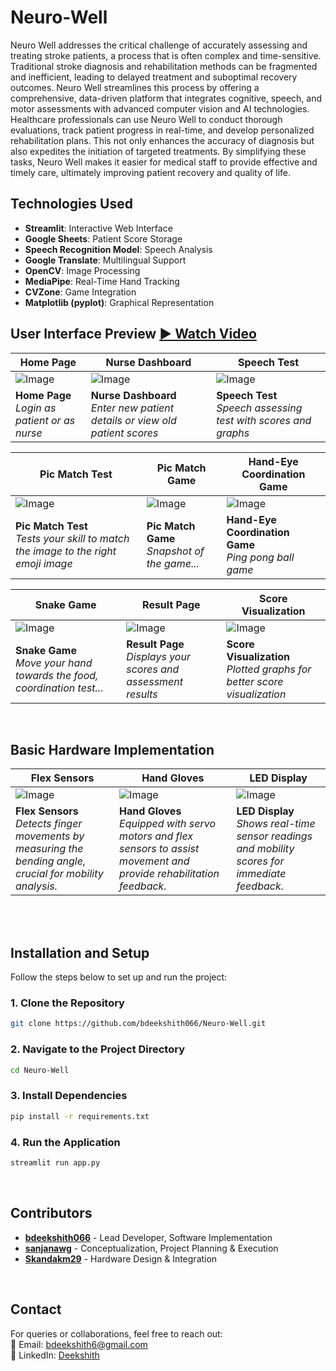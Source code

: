 # Neuro-Well
Neuro Well addresses the critical challenge of accurately assessing and treating stroke patients, a process that is often complex and time-sensitive. Traditional stroke diagnosis and rehabilitation methods can be fragmented and inefficient, leading to delayed treatment and suboptimal recovery outcomes. Neuro Well streamlines this process by offering a comprehensive, data-driven platform that integrates cognitive, speech, and motor assessments with advanced computer vision and AI technologies. Healthcare professionals can use Neuro Well to conduct thorough evaluations, track patient progress in real-time, and develop personalized rehabilitation plans. This not only enhances the accuracy of diagnosis but also expedites the initiation of targeted treatments. By simplifying these tasks, Neuro Well makes it easier for medical staff to provide effective and timely care, ultimately improving patient recovery and quality of life.

## Technologies Used

- **Streamlit**: Interactive Web Interface  
- **Google Sheets**: Patient Score Storage  
- **Speech Recognition Model**: Speech Analysis  
- **Google Translate**: Multilingual Support  
- **OpenCV**: Image Processing  
- **MediaPipe**: Real-Time Hand Tracking  
- **CVZone**: Game Integration  
- **Matplotlib (pyplot)**: Graphical Representation  


## User Interface Preview [▶ Watch Video](https://youtu.be/yaRID4Rp_H0?si=kvtQNc1u8USMcm0s)

| Home Page | Nurse Dashboard | Speech Test |
|-----------|----------------|-------------|
| ![Image](https://github.com/user-attachments/assets/c208a6dd-3ba1-45a5-a919-444a2ac9a057) | ![Image](https://github.com/user-attachments/assets/b3d1685d-2e87-49fe-806c-9a4a04f51d4b) | ![Image](https://github.com/user-attachments/assets/af5facc0-c1c3-4751-94c3-59bf7c087c7c) |
| **Home Page** <br> _Login as patient or as nurse_ | **Nurse Dashboard** <br> _Enter new patient details or view old patient scores_ | **Speech Test** <br> _Speech assessing test with scores and graphs_ |


| Pic Match Test | Pic Match Game | Hand-Eye Coordination Game |
|------------|-------------|----------------------------|
| ![Image](https://github.com/user-attachments/assets/386ba310-9005-47f6-87f5-10ec98840a7a) | ![Image](https://github.com/user-attachments/assets/ece657f2-788a-41cf-aa99-18f3881c8979) | ![Image](https://github.com/user-attachments/assets/08da5680-995e-4697-b8dd-ad37d0167060) |
| **Pic Match Test** <br> _Tests your skill to match the image to the right emoji image_ | **Pic Match Game** <br> _Snapshot of the game..._ | **Hand-Eye Coordination Game** <br> _Ping pong ball game_ |

| Snake Game | Result Page | Score Visualization |
|------------|------------|---------------------|
| ![Image](https://github.com/user-attachments/assets/4f7aace8-69d8-49ee-82f9-db61846812f9) | ![Image](https://github.com/user-attachments/assets/187d0a08-e2dc-4685-9219-e94d1dd04098) | ![Image](https://github.com/user-attachments/assets/260500ae-b060-40f0-b7c5-c340841caecc) |
| **Snake Game** <br> _Move your hand towards the food, coordination test..._ | **Result Page** <br> _Displays your scores and assessment results_ | **Score Visualization** <br> _Plotted graphs for better score visualization_ |

<br>

## Basic Hardware Implementation
| Flex Sensors  | Hand Gloves | LED Display |
|------------|------------|---------------------|
| ![Image](https://github.com/user-attachments/assets/280a69d3-0693-49c9-87c1-036a670f57fd) | ![Image](https://github.com/user-attachments/assets/fad2f6f9-7404-45ee-be57-8b6db807df25) | ![Image](https://github.com/user-attachments/assets/c398a247-bc9f-47cc-a147-5ea6903db3ad) |
| **Flex Sensors** <br> _Detects finger movements by measuring the bending angle, crucial for mobility analysis._ | **Hand Gloves** <br> _Equipped with servo motors and flex sensors to assist movement and provide rehabilitation feedback._  | **LED Display** <br> _Shows real-time sensor readings and mobility scores for immediate feedback._  |

<br>
<br>

## Installation and Setup

Follow the steps below to set up and run the project:

### 1. Clone the Repository
```bash
git clone https://github.com/bdeekshith066/Neuro-Well.git
```


### 2. Navigate to the Project Directory
```bash
cd Neuro-Well
```

### 3. Install Dependencies
```bash
pip install -r requirements.txt

```
### 4. Run the Application
```bash
streamlit run app.py
```

<br>

## Contributors  
- **[bdeekshith066](https://github.com/bdeekshith066)** - Lead Developer, Software Implementation  
- **[sanjanawg](https://github.com/sanjanawg)** - Conceptualization, Project Planning & Execution  
- **[Skandakm29](https://github.com/Skandakm29)** - Hardware Design & Integration  

<br>

## Contact  
For queries or collaborations, feel free to reach out:  
📧 Email: [bdeekshith6@gmail.com](mailto:bdeekshith6@gmail.com)  
🔗 LinkedIn: [Deekshith](https://www.linkedin.com/in/deekshith2912/)  
